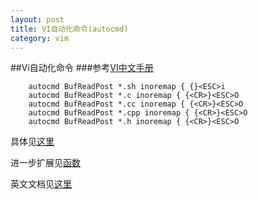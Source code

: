 ```yaml
---
layout: post
title: VI自动化命令(autocmd)
category: vim
---
```


##Vi自动化命令
###参考[VI中文手册](http://vimcdoc.sourceforge.net/doc/help.html)

        autocmd BufReadPost *.sh inoremap { {}<ESC>i
        autocmd BufReadPost *.c inoremap { {<CR>}<ESC>O
        autocmd BufReadPost *.cc inoremap { {<CR>}<ESC>O
        autocmd BufReadPost *.cpp inoremap { {<CR>}<ESC>O
        autocmd BufReadPost *.h inoremap { {<CR>}<ESC>O
        
具体见[这里](http://vimcdoc.sourceforge.net/doc/autocmd.html#autocmd.txt)

进一步扩展见[函数](http://vimcdoc.sourceforge.net/doc/eval.html#eval.txt)

英文文档见[这里](http://vimdoc.sourceforge.net/htmldoc/usr_toc.html)




